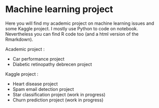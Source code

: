 # Machine learning project

Here you will find my academic project on machine learning issues and some Kaggle project.
I mostly use Python to code on notebook. Nevertheless you can find R code too (and a html version of the Rmarkdown).

Academic project : 
- Car performance project
- Diabetic retinopathy debrecen project

Kaggle project : 
- Heart disease project
- Spam email detection project
- Star classification project (work in progress)
- Churn prediction project (work in progress)

